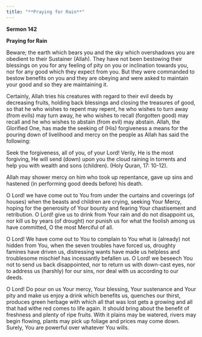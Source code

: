 ```yaml
---
title: "**Praying for Rain**" 
---
```

**Sermon 142**

**Praying for Rain**

Beware; the earth which bears you and the sky which overshadows you are obedient to their Sustainer \(Allah\)\. They have not been bestowing their blessings on you for any feeling of pity on you or inclination towards you, nor for any good which they expect from you\. But they were commanded to bestow benefits on you and they are obeying and were asked to maintain your good and so they are maintaining it\.

Certainly, Allah tries his creatures with regard to their evil deeds by decreasing fruits, holding back blessings and closing the treasures of good, so that he who wishes to repent may repent, he who wishes to turn away \(from evils\) may turn away, he who wishes to recall \(forgotten good\) may recall and he who wishes to abstain \(from evil\) may abstain\. Allah, the Glorified One, has made the seeking of \(His\) forgiveness a means for the pouring down of livelihood and mercy on the people as Allah has said the following:

Seek the forgiveness, all of you, of your Lord\! Verily, He is the most forgiving, He will send \(down\) upon you the cloud raining in torrents and help you with wealth and sons \(children\)\. \(Holy Quran, 17: 10\-12\)\.

<a id="page557"></a>Allah may shower mercy on him who took up repentance, gave up sins and hastened \(in performing good deeds before\) his death\.

O Lord\! we have come out to You from under the curtains and coverings \(of houses\) when the beasts and children are crying, seeking Your Mercy, hoping for the generosity of Your bounty and fearing Your chastisement and retribution\. O Lord\! give us to drink from Your rain and do not disappoint us, nor kill us by years \(of drought\) nor punish us for what the foolish among us have committed, O the most Merciful of all\.

O Lord\! We have come out to You to complain to You what is \(already\) not hidden from You, when the seven troubles have forced us, droughty famines have driven us, distressing wants have made us helpless and troublesome mischief has incessantly befallen us\. O Lord\! we beseech You not to send us back disappointed, nor to return us with down\-cast eyes, nor to address us \(harshly\) for our sins, nor deal with us according to our deeds\.

O Lord\! Do pour on us Your mercy, Your blessing, Your sustenance and Your pity and make us enjoy a drink which benefits us, quenches our thirst, produces green herbage with which all that was lost gets a growing and all that had withe red comes to life again\. It should bring about the benefit of freshness and plenty of ripe fruits\. With it plains may be watered, rivers may begin flowing, plants may pick up foliage and prices may come down\. Surely, You are powerful over whatever You wills\.

